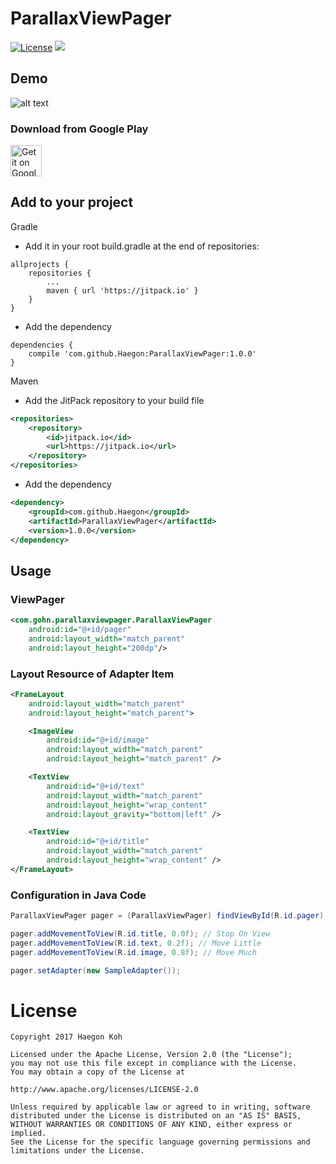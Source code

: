# ParallaxViewPager

[![License](https://img.shields.io/badge/License-Apache%202.0-blue.svg)](https://opensource.org/licenses/Apache-2.0)
[![](https://jitpack.io/v/Haegon/ParallaxViewPager.svg)](https://jitpack.io/#Haegon/ParallaxViewPager)


## Demo
![alt text](https://github.com/Haegon/ParallaxViewPager/tree/master/extra/demo.gif)

### Download from Google Play

<a href="https://play.google.com/store/apps/details?id=com.gohn.parallaxviewpager.sample"><img alt="Get it on Google Play" src="https://play.google.com/intl/en_us/badges/images/generic/en-play-badge.png" height="50px"/></a>



## Add to your project

Gradle

* Add it in your root build.gradle at the end of repositories:
```Gradle
allprojects {
    repositories {
    	...
    	maven { url 'https://jitpack.io' }
    }
}
```

* Add the dependency
```Gradle
dependencies {
    compile 'com.github.Haegon:ParallaxViewPager:1.0.0'
}
```


Maven

* Add the JitPack repository to your build file
```xml
<repositories>
    <repository>
        <id>jitpack.io</id>
        <url>https://jitpack.io</url>
    </repository>
</repositories>
```

* Add the dependency
```xml
<dependency>
    <groupId>com.github.Haegon</groupId>
    <artifactId>ParallaxViewPager</artifactId>
    <version>1.0.0</version>
</dependency>
```

## Usage

### ViewPager
```xml
<com.gohn.parallaxviewpager.ParallaxViewPager
    android:id="@+id/pager"
    android:layout_width="match_parent"
    android:layout_height="200dp"/>
```

### Layout Resource of Adapter Item
```xml
<FrameLayout
    android:layout_width="match_parent"
    android:layout_height="match_parent">

    <ImageView
        android:id="@+id/image"
        android:layout_width="match_parent"
        android:layout_height="match_parent" />

    <TextView
        android:id="@+id/text"
        android:layout_width="match_parent"
        android:layout_height="wrap_content"
        android:layout_gravity="bottom|left" />

    <TextView
        android:id="@+id/title"
        android:layout_width="match_parent"
        android:layout_height="wrap_content" />
</FrameLayout>
```


### Configuration in Java Code
```Java
ParallaxViewPager pager = (ParallaxViewPager) findViewById(R.id.pager);

pager.addMovementToView(R.id.title, 0.0f); // Stop On View
pager.addMovementToView(R.id.text, 0.2f); // Move Little
pager.addMovementToView(R.id.image, 0.8f); // Move Much

pager.setAdapter(new SampleAdapter());
```

License
=======

    Copyright 2017 Haegon Koh

    Licensed under the Apache License, Version 2.0 (the "License");
    you may not use this file except in compliance with the License.
    You may obtain a copy of the License at

    http://www.apache.org/licenses/LICENSE-2.0

    Unless required by applicable law or agreed to in writing, software
    distributed under the License is distributed on an "AS IS" BASIS,
    WITHOUT WARRANTIES OR CONDITIONS OF ANY KIND, either express or implied.
    See the License for the specific language governing permissions and
    limitations under the License.
